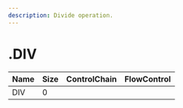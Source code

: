 ```yaml
---
description: Divide operation.
---
```


# .DIV

| Name | Size | ControlChain | FlowControl |
| :--- | :--- | :--- | :--- |
| DIV | 0 |  |  |
